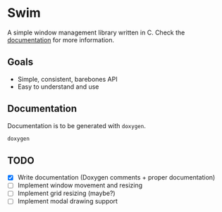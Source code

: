 # Swim

A simple window management library written in C. Check the
[documentation](https://github.com/y-mx-b/swim/tree/master/docs) for more information.

## Goals

- Simple, consistent, barebones API
- Easy to understand and use

## Documentation

Documentation is to be generated with `doxygen`.

```sh
doxygen
```

## TODO

- [X] Write documentation (Doxygen comments + proper documentation)
- [ ] Implement window movement and resizing
- [ ] Implement grid resizing (maybe?)
- [ ] Implement modal drawing support

